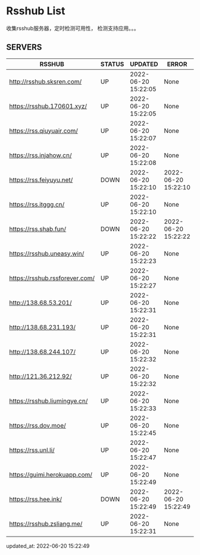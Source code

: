 # Rsshub List

收集rsshub服务器，定时检测可用性， 检测支持应用。。。


## SERVERS

|  RSSHUB   | STATUS  | UPDATED  | ERROR  | TWITTER |  
|  ----  | ----  | ----  | ----  | ---- |  
| http://rsshub.sksren.com/ | UP | 2022-06-20 15:22:05 | None |OK|  
| https://rsshub.170601.xyz/ | UP | 2022-06-20 15:22:05 | None |OK|  
| https://rss.qiuyuair.com/ | UP | 2022-06-20 15:22:07 | None ||  
| https://rss.injahow.cn/ | UP | 2022-06-20 15:22:08 | None ||  
| https://rss.feiyuyu.net/ | DOWN | 2022-06-20 15:22:10 | 2022-06-20 15:22:10 |  
| https://rss.itggg.cn/ | UP | 2022-06-20 15:22:10 | None ||  
| https://rss.shab.fun/ | DOWN | 2022-06-20 15:22:22 | 2022-06-20 15:22:22 |  
| https://rsshub.uneasy.win/ | UP | 2022-06-20 15:22:23 | None |OK|  
| https://rsshub.rssforever.com/ | UP | 2022-06-20 15:22:27 | None |OK|  
| http://138.68.53.201/ | UP | 2022-06-20 15:22:31 | None ||  
| http://138.68.231.193/ | UP | 2022-06-20 15:22:31 | None ||  
| http://138.68.244.107/ | UP | 2022-06-20 15:22:32 | None ||  
| http://121.36.212.92/ | UP | 2022-06-20 15:22:32 | None ||  
| https://rsshub.liumingye.cn/ | UP | 2022-06-20 15:22:33 | None ||  
| https://rss.dov.moe/ | UP | 2022-06-20 15:22:45 | None |OK|  
| https://rss.unl.li/ | UP | 2022-06-20 15:22:47 | None ||  
| https://guimi.herokuapp.com/ | UP | 2022-06-20 15:22:49 | None ||  
| https://rss.hee.ink/ | DOWN | 2022-06-20 15:22:49 | 2022-06-20 15:22:49 |  
| https://rsshub.zsliang.me/ | UP | 2022-06-20 15:22:31 | None |OK|  
  

updated_at: 2022-06-20 15:22:49  
